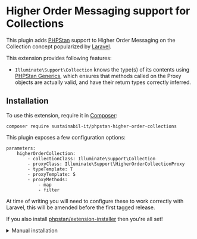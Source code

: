 # Higher Order Messaging support for Collections

This plugin adds [PHPStan](https://phpstan.org/) support to Higher Order Messaging on the Collection concept popularized by [Laravel](https://laravel.com/docs/8.x/collections#introduction).

This extension provides following features:

* `Illuminate\Support\Collection` knows the type(s) of its contents using [PHPStan Generics](https://phpstan.org/blog/generics-in-php-using-phpdocs), which ensures that methods called on the Proxy objects are actually valid, and have their return types correctly inferred.

## Installation

To use this extension, require it in [Composer](https://getcomposer.org/):

```
composer require sustainabil-it/phpstan-higher-order-collections
```

This plugin exposes a few configuration options:

```
parameters:
    higherOrderCollection:
        - collectionClass: Illuminate\Support\Collection
        - proxyClass: Illuminate\Support\HigherOrderCollectionProxy
        - typeTemplate: T 
        - proxyTemplate: S
        - proxyMethods:
            - map
            - filter
```

At time of writing you will need to configure these to work correctly with Laravel, this will be amended before the first tagged release. 


If you also install [phpstan/extension-installer](https://github.com/phpstan/extension-installer) then you're all set!

<details>
  <summary>Manual installation</summary>

If you don't want to use `phpstan/extension-installer`, include extension.neon in your project's PHPStan config:

```
includes:
    - vendor/sustainabil-it/phpstan-higher-order-collections/extension.neon
```

</details>
